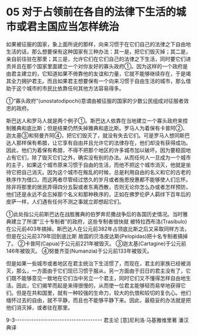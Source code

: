 # 05 对于占领前在各自的法律下生活的城市或君主国应当怎样统治

如果被征服的国家，象上面所说的那样，向来习惯于在它们自己的法律之下自由地生活的话，那么想要保有这种国家有三种办法：其一是，把它们毁灭掉；其二是，亲自前往驻在那里；其三是，允许它们在它们自己的法律之下生活，同时要它们进贡并且在那个国家里面建立一个对你友好的寡头政府①。因为这样的一个政府是由君主建立的，它知道如果不倚靠他的友谊和力量，它就不能够继续存在，于是竭其全力拥护君主。而且如果君主想要保有一个向来习惯于自由生活的城市，那么借助于这个城市的市民比依靠任何其他方法容易得多。

①“寡头政府”(unostatodipochi)意谓由被征服的国家的少数公民组成对征服者效忠的政府。

斯巴达人和罗马人就是两个例子①。斯巴达人依靠在当地建立一个寡头政府来控制雅典和底比斯；但是结果仍然失掉雅典和底比斯。罗马人为着保有卡普阿②、迦太基③和努曼齐阿④，把它们毁灭了，就没有失去它们。可是罗马人想同斯巴达人那样保有希腊，让它享有自由并且允许它的法律存在，他们却没有获得成功。因此，他们为着保有希腊，不得不把那个地区的许多城市加以破坏。因为要稳固地占有它们，除了毁灭它们之外，确实没有别的办法。从而任何人一旦成为一个城市的主子，如果这个城市原来习惯于自由的生活，而他不把这个城市消灭，他就是坐待它把自己消灭。因为这个城市在叛乱的时候，总是利用自由的名义和它的古老的秩序作为借口。而这两者尽管经过悠久的岁月或者施恩授惠都不能够使人们忘怀。除非将那里的居民弄得四分五裂或者东离西散，否则无论你怎么办或者怎样预防，他们还是永远不会忘掉那个名义和那种秩序的，正如在佛罗伦萨人羁绊下百年后的皮萨一样，人们遇有任何不测之事就立即想起它们。

①此处指公元前斯巴达在战胜雅典的伯罗奔尼撒战争后的各国历史情况。当时雅典建立了所谓“三十专制者”的政府，这些专制者很快就    被特拉西布洛(Trasibulo)在公元前403年搞掉。斯巴达人在公元前382年占领底比斯之后又采取同样方法，但是在公元前379年回到底比斯    故国的贝洛皮达斯(Pelopidas)把十名专制者搞掉了。
②卡普阿(Capua)于公元前221年被毁灭。
③迦太基(Cartagine)于公元前146年被毁灭。
④努曼齐亚(Numanzia)于公元前133年被毁灭。

但是如果一些城市或者地区在君主统治下生活惯了，而现在，君主的家族已经被消灭，那么，一方面由于它们现已习惯于服从，另一方面由于旧日的君主没有了，它们既不能够意见一致地在它们当中另立一个君主，同时它们又不懂得怎样自由地生活。因此，它们揭竿而起是来得很慢的，从而使一位君主能够轻而易举地获得它们。但是在共和国里，就有一种较强的生命力，较大的仇恨和较切的复仇心。他们缅怀过去的自由，就不平静，而且也不能够平静下来。因此，最稳妥的办法就是把他们消灭掉，或者驻在那里。

9-3-------------------------------------
君主论 [意]尼利洛·马基雅维里著 潘汉典译



